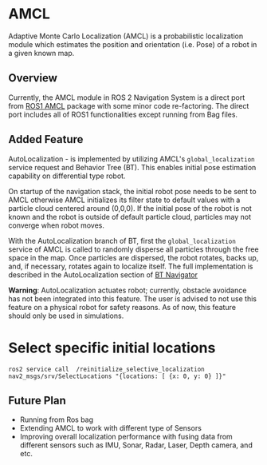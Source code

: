 # AMCL
Adaptive Monte Carlo Localization (AMCL) is a probabilistic localization module which estimates the position and orientation (i.e. Pose) of a robot in a given known map.

## Overview
Currently, the AMCL module in ROS 2 Navigation System is a direct port from [ROS1 AMCL](http://wiki.ros.org/amcl) package with some minor code re-factoring. The direct port includes all of ROS1 functionalities except running from Bag files.

## Added Feature
AutoLocalization - is implemented by utilizing AMCL's `global_localization` service request and Behavior Tree (BT).  This enables initial pose estimation capability on differential type robot.

 On startup of the navigation stack, the initial robot pose needs to be sent to AMCL otherwise AMCL initializes its filter state to default values with a particle cloud centered around (0,0,0). If the initial pose of the robot is not known and the robot is outside of default particle cloud, particles may not converge when robot moves.

With the AutoLocalization branch of BT, first the `global_localization` service of AMCL is called to randomly disperse all particles through the free space in the map. Once particles are dispersed, the robot rotates, backs up, and, if necessary, rotates again to localize itself. The full implementation is described in the AutoLocalization section of [BT Navigator](https://github.com/ros-planning/navigation2/blob/master/nav2_bt_navigator/README.md)

**Warning**: AutoLocalization actuates robot; currently, obstacle avoidance has not been integrated into this feature. The user is advised to not use this feature on a physical robot for safety reasons.  As of now, this feature should only be used in simulations.

# Select specific initial locations
```
ros2 service call  /reinitialize_selective_localization nav2_msgs/srv/SelectLocations "{locations: [ {x: 0, y: 0} ]}"
```

## Future Plan
* Running from Ros bag
* Extending AMCL to work with different type of Sensors
* Improving overall localization performance with fusing data from different sensors such as IMU, Sonar, Radar, Laser, Depth camera, and etc.
